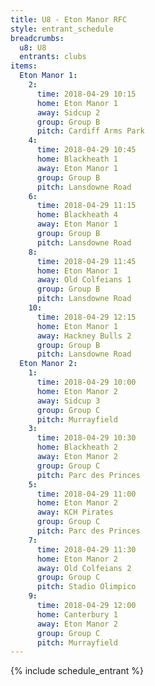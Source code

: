 ```yaml
---
title: U8 - Eton Manor RFC
style: entrant_schedule
breadcrumbs:
  u8: U8
  entrants: clubs
items:
  Eton Manor 1:
    2:
      time: 2018-04-29 10:15
      home: Eton Manor 1
      away: Sidcup 2
      group: Group B
      pitch: Cardiff Arms Park
    4:
      time: 2018-04-29 10:45
      home: Blackheath 1
      away: Eton Manor 1
      group: Group B
      pitch: Lansdowne Road
    6:
      time: 2018-04-29 11:15
      home: Blackheath 4
      away: Eton Manor 1
      group: Group B
      pitch: Lansdowne Road
    8:
      time: 2018-04-29 11:45
      home: Eton Manor 1
      away: Old Colfeians 1
      group: Group B
      pitch: Lansdowne Road
    10:
      time: 2018-04-29 12:15
      home: Eton Manor 1
      away: Hackney Bulls 2
      group: Group B
      pitch: Lansdowne Road
  Eton Manor 2:
    1:
      time: 2018-04-29 10:00
      home: Eton Manor 2
      away: Sidcup 3
      group: Group C
      pitch: Murrayfield
    3:
      time: 2018-04-29 10:30
      home: Blackheath 2
      away: Eton Manor 2
      group: Group C
      pitch: Parc des Princes
    5:
      time: 2018-04-29 11:00
      home: Eton Manor 2
      away: KCH Pirates
      group: Group C
      pitch: Parc des Princes
    7:
      time: 2018-04-29 11:30
      home: Eton Manor 2
      away: Old Colfeians 2
      group: Group C
      pitch: Stadio Olimpico
    9:
      time: 2018-04-29 12:00
      home: Canterbury 1
      away: Eton Manor 2
      group: Group C
      pitch: Murrayfield
---
```


{% include schedule_entrant %}
